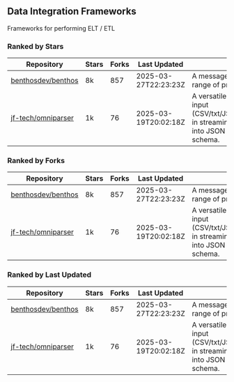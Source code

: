 ## Data Integration Frameworks

Frameworks for performing ELT / ETL

### Ranked by Stars

| Repository | Stars | Forks | Last Updated | Description | 
|------------|-------|-------|--------------|-------------|
| [benthosdev/benthos](https://github.com/benthosdev/benthos) | 8k | 857 | 2025-03-27T22:23:23Z |  A message streaming bridge between a range of protocols. |
| [jf-tech/omniparser](https://github.com/jf-tech/omniparser) | 1k | 76 | 2025-03-19T20:02:18Z |  A versatile ETL library that parses text input (CSV/txt/JSON/XML/EDI/X12/EDIFACT/etc) in streaming fashion and transforms data into JSON output using data-driven schema. |

### Ranked by Forks

| Repository | Stars | Forks | Last Updated | Description | 
|------------|-------|-------|--------------|-------------|
| [benthosdev/benthos](https://github.com/benthosdev/benthos) | 8k | 857 | 2025-03-27T22:23:23Z |  A message streaming bridge between a range of protocols. |
| [jf-tech/omniparser](https://github.com/jf-tech/omniparser) | 1k | 76 | 2025-03-19T20:02:18Z |  A versatile ETL library that parses text input (CSV/txt/JSON/XML/EDI/X12/EDIFACT/etc) in streaming fashion and transforms data into JSON output using data-driven schema. |

### Ranked by Last Updated

| Repository | Stars | Forks | Last Updated | Description | 
|------------|-------|-------|--------------|-------------|
| [benthosdev/benthos](https://github.com/benthosdev/benthos) | 8k | 857 | 2025-03-27T22:23:23Z |  A message streaming bridge between a range of protocols. |
| [jf-tech/omniparser](https://github.com/jf-tech/omniparser) | 1k | 76 | 2025-03-19T20:02:18Z |  A versatile ETL library that parses text input (CSV/txt/JSON/XML/EDI/X12/EDIFACT/etc) in streaming fashion and transforms data into JSON output using data-driven schema. |

